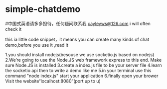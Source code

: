 # simple-chatdemo
#中国式英语请多多担待，任何疑问联系我 cayleyws@126.com   i will often check it

this ia little  code snippet，it means you can create many kinds of chat demo,before you use it ,read it

1.you should install nodejs(besouse we use socketio.js based on nodejs)
2.We’re going to use the Node.JS web framework express to this end. Make sure Node.JS is installed
3.create a index.js file to be your server file
4.learn the socketio api then to write a demo like me 
5.in your terminal use this command  "node index.js" start your application
6.finally open your brower Visit the website“localhost:8080”(port up to u)


